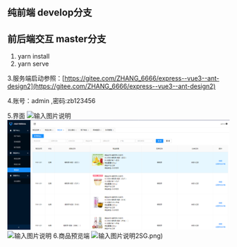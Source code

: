 
## 纯前端  develop分支
## 前后端交互 master分支

1. yarn install
2. yarn serve

3.服务端启动参照：[https://gitee.com/ZHANG_6666/express--vue3--ant-design2](https://gitee.com/ZHANG_6666/express--vue3--ant-design2)

4.账号：admin ,密码:zb123456


5.界面
![输入图片说明](https://images.gitee.com/uploads/images/2021/0721/174827_67f8a206_5452088.png "屏幕截图.png")
![输入图片说明](public/image.png)
![输入图片说明](https://images.gitee.com/uploads/images/2021/0721/174949_fa055b47_5452088.png "屏幕截图.png")
6.商品预览端
![输入图片说明](public/$%5B%7DJMAT0J@D%5BQH8R~4N)2SG.png)
